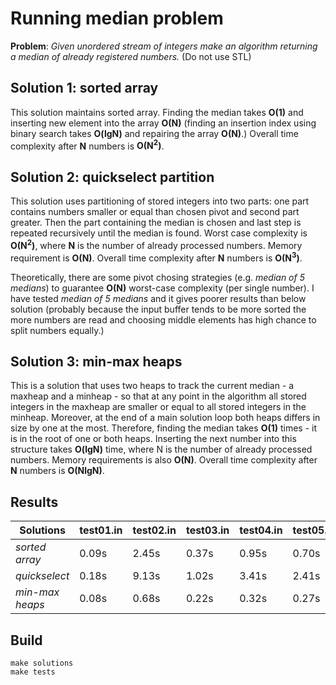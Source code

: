 # Running median problem

**Problem**: *Given unordered stream of integers make an algorithm returning a median of already registered numbers.* (Do not use STL)

## Solution 1: sorted array

This solution maintains sorted array. Finding the median takes **O(1)** and inserting new element into the array **O(N)** (finding an insertion index using binary search takes **O(lgN)** and repairing the array **O(N)**.) Overall time complexity after **N** numbers is **O(N<sup>2</sup>)**.

## Solution 2: quickselect partition

This solution uses partitioning of stored integers into two parts: one part contains numbers smaller or equal than chosen pivot and second part greater. Then the part containing the median is chosen and last step is repeated recursively until the median is found. Worst case complexity is **O(N<sup>2</sup>)**, where **N** is the number of already processed numbers. Memory requirement is **O(N)**. Overall time complexity after **N** numbers is **O(N<sup>3</sup>)**.

Theoretically, there are some pivot chosing strategies (e.g. *median of 5 medians*) to guarantee **O(N)** worst-case complexity (per single number). I have tested *median of 5 medians* and it gives poorer results than below solution (probably because the input buffer tends to be more sorted the more numbers are read and choosing middle elements has high chance to split numbers equally.)

## Solution 3: min-max heaps

This is a solution that uses two heaps to track the current median - a maxheap and a minheap - so that at any point in the algorithm all stored integers in the maxheap are smaller or equal to all stored integers in the minheap. Moreover, at the end of a main solution loop both heaps differs in size by one at the most. Therefore, finding the median takes **O(1)** times - it is in the root of one or both heaps. Inserting the next number into this structure takes **O(lgN)** time, where N is the number of already processed numbers. Memory requirements is also **O(N)**. Overall time complexity after **N** numbers is **O(NlgN)**.

## Results ##

| Solutions          | test01.in  | test02.in  | test03.in  | test04.in  | test05.in  | test06.in  |
| ------------------ | ---------- | ---------- | ---------- | ---------- | ---------- | ---------- |
|*sorted array*      | 0.09s      | 2.45s      | 0.37s      | 0.95s      | 0.70s      | 0.25s      |
|*quickselect*       | 0.18s      | 9.13s      | 1.02s      | 3.41s      | 2.41s      | 0.70s      |
|*min-max heaps*     | 0.08s      | 0.68s      | 0.22s      | 0.32s      | 0.27s      | 0.14s      |

## Build ##
```
make solutions
make tests
```
